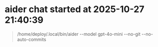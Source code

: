 
# aider chat started at 2025-10-27 21:40:39

> /home/deploy/.local/bin/aider --model gpt-4o-mini --no-git --no-auto-commits  
